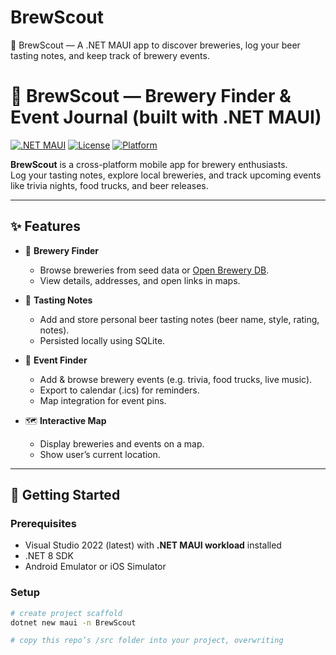 # BrewScout
🍺 BrewScout — A .NET MAUI app to discover breweries, log your beer tasting notes, and keep track of brewery events.

# 🍺 BrewScout — Brewery Finder & Event Journal (built with .NET MAUI)

[![.NET MAUI](https://img.shields.io/badge/.NET%20MAUI-Cross%20Platform-blue)](https://learn.microsoft.com/dotnet/maui/what-is-maui)
[![License](https://img.shields.io/badge/license-MIT-green.svg)](LICENSE)
[![Platform](https://img.shields.io/badge/platforms-Android%20%7C%20iOS-orange.svg)]()

**BrewScout** is a cross-platform mobile app for brewery enthusiasts.  
Log your tasting notes, explore local breweries, and track upcoming events like trivia nights, food trucks, and beer releases.

---

## ✨ Features
- 📍 **Brewery Finder**  
  - Browse breweries from seed data or [Open Brewery DB](https://www.openbrewerydb.org/).  
  - View details, addresses, and open links in maps.  

- 📝 **Tasting Notes**  
  - Add and store personal beer tasting notes (beer name, style, rating, notes).  
  - Persisted locally using SQLite.  

- 🎉 **Event Finder**  
  - Add & browse brewery events (e.g. trivia, food trucks, live music).  
  - Export to calendar (.ics) for reminders.  
  - Map integration for event pins.  

- 🗺️ **Interactive Map**  
  - Display breweries and events on a map.  
  - Show user’s current location.  

---

## 🚀 Getting Started

### Prerequisites
- Visual Studio 2022 (latest) with **.NET MAUI workload** installed
- .NET 8 SDK
- Android Emulator or iOS Simulator

### Setup
```bash
# create project scaffold
dotnet new maui -n BrewScout

# copy this repo’s /src folder into your project, overwriting

